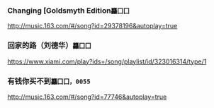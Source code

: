 ### Changing [Goldsmyth Edition`龘囗囗`
http://music.163.com/#/song?id=29378196&autoplay=true
### 回家的路（刘德华）`龘囗囗`
https://www.xiami.com/play?ids=/song/playlist/id/323016314/type/1
### 有钱你买不到`龘囗囗，0055`
http://music.163.com/#/song?id=77746&autoplay=true